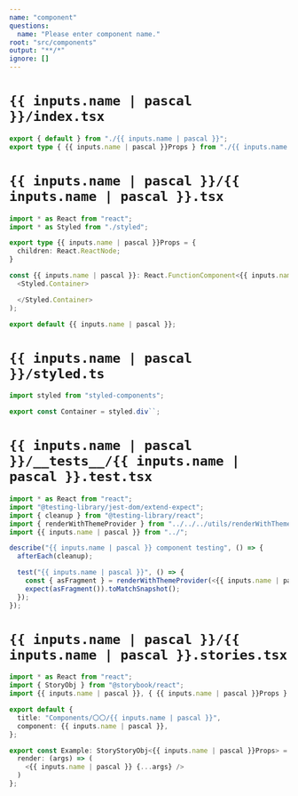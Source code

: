 ```yaml
---
name: "component"
questions:
  name: "Please enter component name."
root: "src/components"
output: "**/*"
ignore: []
---
```


# `{{ inputs.name | pascal }}/index.tsx`

```typescript
export { default } from "./{{ inputs.name | pascal }}";
export type { {{ inputs.name | pascal }}Props } from "./{{ inputs.name | pascal }}";

```

# `{{ inputs.name | pascal }}/{{ inputs.name | pascal }}.tsx`

```typescript
import * as React from "react";
import * as Styled from "./styled";

export type {{ inputs.name | pascal }}Props = {
  children: React.ReactNode;
}

const {{ inputs.name | pascal }}: React.FunctionComponent<{{ inputs.name | pascal }}Props> = () => (
  <Styled.Container>

  </Styled.Container>
);

export default {{ inputs.name | pascal }};

```

# `{{ inputs.name | pascal }}/styled.ts`

```typescript
import styled from "styled-components";

export const Container = styled.div``;
```

# `{{ inputs.name | pascal }}/__tests__/{{ inputs.name | pascal }}.test.tsx`

```typescript
import * as React from "react";
import "@testing-library/jest-dom/extend-expect";
import { cleanup } from "@testing-library/react";
import { renderWithThemeProvider } from "../../../utils/renderWithThemeProvider";
import {{ inputs.name | pascal }} from "../";

describe("{{ inputs.name | pascal }} component testing", () => {
  afterEach(cleanup);

  test("{{ inputs.name | pascal }}", () => {
    const { asFragment } = renderWithThemeProvider(<{{ inputs.name | pascal }} />);
    expect(asFragment()).toMatchSnapshot();
  });
});

```

# `{{ inputs.name | pascal }}/{{ inputs.name | pascal }}.stories.tsx`

```typescript
import * as React from "react";
import { StoryObj } from "@storybook/react";
import {{ inputs.name | pascal }}, { {{ inputs.name | pascal }}Props } from "./{{ inputs.name | pascal }}";

export default {
  title: "Components/〇〇/{{ inputs.name | pascal }}",
  component: {{ inputs.name | pascal }},
};

export const Example: StoryStoryObj<{{ inputs.name | pascal }}Props> = {
  render: (args) => (
    <{{ inputs.name | pascal }} {...args} />
  )
};
```
